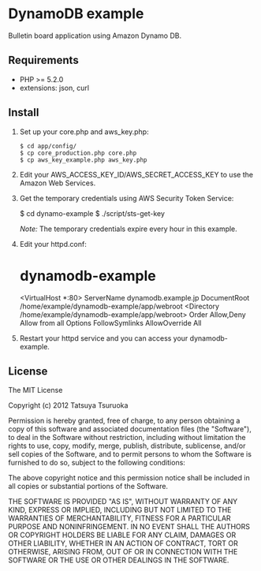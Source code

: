 DynamoDB example
================

Bulletin board application using Amazon Dynamo DB.

Requirements
------------

 * PHP >= 5.2.0
 * extensions: json, curl


Install
-------

1. Set up your core.php and aws_key.php:

    ```
    $ cd app/config/
    $ cp core_production.php core.php
    $ cp aws_key_example.php aws_key.php
    ```

2. Edit your AWS_ACCESS_KEY_ID/AWS_SECRET_ACCESS_KEY to use the Amazon Web Services.

3. Get the temporary credentials using AWS Security Token Service:

    $ cd dynamo-example
    $ ./script/sts-get-key

    *Note:* The temporary credentials expire every hour in this example.

4. Edit your httpd.conf:

    # dynamodb-example
    <VirtualHost *:80>
        ServerName dynamodb.example.jp
        DocumentRoot /home/example/dynamodb-example/app/webroot
        <Directory /home/example/dynamodb-example/app/webroot>
            Order Allow,Deny
            Allow from all
            Options FollowSymlinks
            AllowOverride All
        </Directory>
    </VirtualHost>

5. Restart your httpd service and you can access your dynamodb-example.

License
-------

The MIT License

Copyright (c) 2012 Tatsuya Tsuruoka

Permission is hereby granted, free of charge, to any person obtaining a copy of
this software and associated documentation files (the "Software"), to deal in
the Software without restriction, including without limitation the rights to
use, copy, modify, merge, publish, distribute, sublicense, and/or sell copies of
the Software, and to permit persons to whom the Software is furnished to do so,
subject to the following conditions:

The above copyright notice and this permission notice shall be included in all
copies or substantial portions of the Software.

THE SOFTWARE IS PROVIDED "AS IS", WITHOUT WARRANTY OF ANY KIND, EXPRESS OR
IMPLIED, INCLUDING BUT NOT LIMITED TO THE WARRANTIES OF MERCHANTABILITY, FITNESS
FOR A PARTICULAR PURPOSE AND NONINFRINGEMENT. IN NO EVENT SHALL THE AUTHORS OR
COPYRIGHT HOLDERS BE LIABLE FOR ANY CLAIM, DAMAGES OR OTHER LIABILITY, WHETHER
IN AN ACTION OF CONTRACT, TORT OR OTHERWISE, ARISING FROM, OUT OF OR IN
CONNECTION WITH THE SOFTWARE OR THE USE OR OTHER DEALINGS IN THE SOFTWARE.
